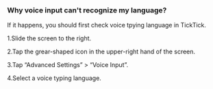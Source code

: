 ### Why voice input can't recognize my language? 

If it happens, you should first check voice tpying language in TickTick.

1.Slide the screen to the right. 

2.Tap the grear-shaped icon in the upper-right hand of the screen.

3.Tap “Advanced Settings” > “Voice Input”.

4.Select a voice typing language. 

